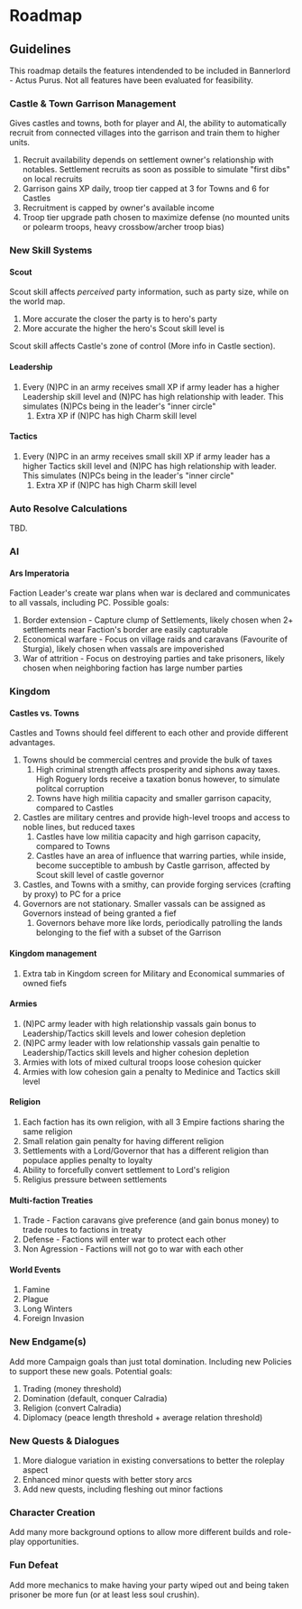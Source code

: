 # Roadmap

## Guidelines
This roadmap details the features intendended to be included in Bannerlord - Actus Purus. Not all features have been evaluated for feasibility.

### Castle & Town Garrison Management
Gives castles and towns, both for player and AI, the ability to automatically recruit from connected villages into the garrison and train them to higher units.
1. Recruit availability depends on settlement owner's relationship with notables. Settlement recruits as soon as possible to simulate "first dibs" on local recruits
1. Garrison gains XP daily, troop tier capped at 3 for Towns and 6 for Castles
1. Recruitment is capped by owner's available income
1. Troop tier upgrade path chosen to maximize defense (no mounted units or polearm troops, heavy crossbow/archer troop bias)

### New Skill Systems
#### Scout
Scout skill affects _perceived_ party information, such as party size, while on the world map.
1. More accurate the closer the party is to hero's party
1. More accurate the higher the hero's Scout skill level is

Scout skill affects Castle's zone of control (More info in Castle section).

#### Leadership
1. Every (N)PC in an army receives small XP if army leader has a higher Leadership skill level and (N)PC has high relationship with leader. This simulates (N)PCs being in the leader's "inner circle"
	1. Extra XP if (N)PC has high Charm skill level

#### Tactics
1. Every (N)PC in an army receives small skill XP if army leader has a higher Tactics skill level and (N)PC has high relationship with leader. This simulates (N)PCs being in the leader's "inner circle"
	1. Extra XP if (N)PC has high Charm skill level

### Auto Resolve Calculations
TBD.

### AI
#### Ars Imperatoria
Faction Leader's create war plans when war is declared and communicates to all vassals, including PC.
Possible goals:
1. Border extension - Capture clump of Settlements, likely chosen when 2+ settlements near Faction's border are easily capturable
1. Economical warfare - Focus on village raids and caravans (Favourite of Sturgia), likely chosen when vassals are impoverished
1. War of attrition - Focus on destroying parties and take prisoners, likely chosen when neighboring faction has large number parties

### Kingdom
#### Castles vs. Towns
Castles and Towns should feel different to each other and provide different advantages.
1. Towns should be commercial centres and provide the bulk of taxes
	1. High criminal strength affects prosperity and siphons away taxes. High Roguery lords receive a taxation bonus however, to simulate politcal corruption
	1. Towns have high militia capacity and smaller garrison capacity, compared to Castles
1. Castles are military centres and provide high-level troops and access to noble lines, but reduced taxes
	1. Castles have low militia capacity and high garrison capacity, compared to Towns
	1. Castles have an area of influence that warring parties, while inside, become succeptible to ambush by Castle garrison, affected by Scout skill level of castle governor
1. Castles, and Towns with a smithy, can provide forging services (crafting by proxy) to PC for a price
1. Governors are not stationary. Smaller vassals can be assigned as Governors instead of being granted a fief
	1. Governors behave more like lords, periodically patrolling the lands belonging to the fief with a subset of the Garrison	

#### Kingdom management
1. Extra tab in Kingdom screen for Military and Economical summaries of owned fiefs

#### Armies
1. (N)PC army leader with high relationship vassals gain bonus to Leadership/Tactics skill levels and lower cohesion depletion
1. (N)PC army leader with low relationship vassals gain penaltie to Leadership/Tactics skill levels and higher cohesion depletion
1. Armies with lots of mixed cultural troops loose cohesion quicker
1. Armies with low cohesion gain a penalty to Medinice and Tactics skill level

#### Religion
1. Each faction has its own religion, with all 3 Empire factions sharing the same religion
1. Small relation gain penalty for having different religion
1. Settlements with a Lord/Governor that has a different religion than populace applies penalty to loyalty
1. Ability to forcefully convert settlement to Lord's religion
1. Religius pressure between settlements

#### Multi-faction Treaties
1. Trade - Faction caravans give preference (and gain bonus money) to trade routes to factions in treaty
1. Defense - Factions will enter war to protect each other
1. Non Agression - Factions will not go to war with each other

#### World Events
1. Famine
1. Plague
1. Long Winters
1. Foreign Invasion

### New Endgame(s)
Add more Campaign goals than just total domination. Including new Policies to support these new goals.
Potential goals:
1. Trading (money threshold)
2. Domination (default, conquer Calradia)
3. Religion (convert Calradia)
4. Diplomacy (peace length threshold + average relation threshold)

### New Quests & Dialogues
1. More dialogue variation in existing conversations to better the roleplay aspect
2. Enhanced minor quests with better story arcs
1. Add new quests, including fleshing out minor factions

### Character Creation
Add many more background options to allow more different builds and role-play opportunities.

### Fun Defeat
Add more mechanics to make having your party wiped out and being taken prisoner be more fun (or at least less soul crushin).
